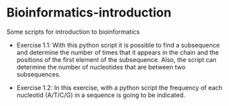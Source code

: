 # Bioinformatics-introduction

Some scripts for introduction to bioinformatics

- Exercise 1.1: With this python script it is possible to find a subsequence and determine the number of times that it appears in the chain and the positions of the first element of the subsequence. Also, the script can determine the number of nucleotides that are between two subsequences.

- Exercise 1.2: In this exercise, with a python script the frequency of each nucleotid (A/T/C/G) in a sequence is going to be indicated. 
